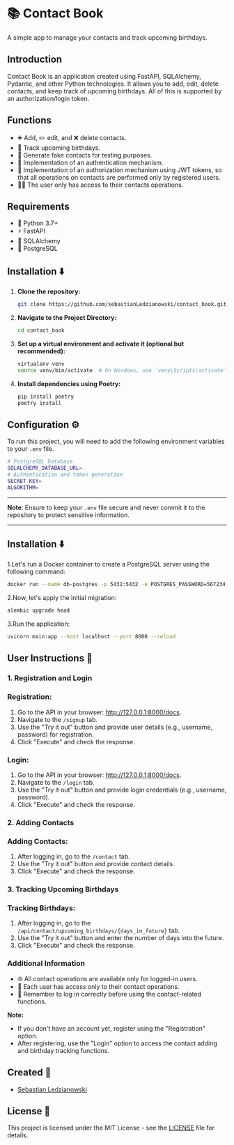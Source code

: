 # 📚 Contact Book

A simple app to manage your contacts and track upcoming birthdays.

## Introduction

Contact Book is an application created using FastAPI, SQLAlchemy, Pydantic, and other Python technologies. It allows you to add, edit, delete contacts, and keep track of upcoming birthdays. All of this is supported by an authorization/login token.

## Functions

- ➕ Add, ✏️ edit, and ❌ delete contacts.
- 📅 Track upcoming birthdays.
- 🧪 Generate fake contacts for testing purposes.
- 🔐 Implementation of an authentication mechanism.
- 🔑 Implementation of an authorization mechanism using JWT tokens, so that all operations on contacts are performed only by registered users.
- 🧑‍💻 The user only has access to their contacts operations.

## Requirements

- 🐍 Python 3.7+
- ⚡ FastAPI
- 🐘 SQLAlchemy
- 🐘 PostgreSQL

## Installation ⬇️

1. **Clone the repository:**

    ```bash
    git clone https://github.com/sebastianLedzianowski/contact_book.git
    ```

2. **Navigate to the Project Directory:**

    ```bash
    cd contact_book
    ```

3. **Set up a virtual environment and activate it (optional but recommended):**

    ```bash
    virtualenv venv
    source venv/bin/activate  # On Windows, use `venv\Scripts\activate`
    ```

4. **Install dependencies using Poetry:**

    ```bash
    pip install poetry
    poetry install
    ```

## Configuration ⚙️

To run this project, you will need to add the following environment variables to your `.env` file.

```bash
# PostgreSQL Database
SQLALCHEMY_DATABASE_URL=
# Authentication and token generation
SECRET_KEY=
ALGORITHM=
```

---

**Note**: Ensure to keep your `.env` file secure and never commit it to the repository to protect sensitive information.

---

## Installation ⬇️

1.Let's run a Docker container to create a PostgreSQL server using the following command:

```bash
docker run --name db-postgres -p 5432:5432 -e POSTGRES_PASSWORD=567234 -d postgres

```

2.Now, let's apply the initial migration:

```bash
alembic upgrade head

```

3.Run the application:

```bash
uvicorn main:app --host localhost --port 8000 --reload

```

## User Instructions 🚀

### 1. Registration and Login

### Registration:
1. Go to the API in your browser: http://127.0.0.1:8000/docs.
2. Navigate to the `/signup` tab.
3. Use the "Try it out" button and provide user details (e.g., username, password) for registration.
4. Click "Execute" and check the response.

### Login:
1. Go to the API in your browser: http://127.0.0.1:8000/docs.
2. Navigate to the `/login` tab.
3. Use the "Try it out" button and provide login credentials (e.g., username, password).
4. Click "Execute" and check the response.

### 2. Adding Contacts

### Adding Contacts:
1. After logging in, go to the `/contact` tab.
2. Use the "Try it out" button and provide contact details.
3. Click "Execute" and check the response.

### 3. Tracking Upcoming Birthdays

### Tracking Birthdays:
1. After logging in, go to the `/api/contact/upcoming_birthdays/{days_in_future}` tab.
2. Use the "Try it out" button and enter the number of days into the future.
3. Click "Execute" and check the response.

### Additional Information

- 🌐 All contact operations are available only for logged-in users.
- 👤 Each user has access only to their contact operations.
- 🔐 Remember to log in correctly before using the contact-related functions.

**Note:**
- If you don't have an account yet, register using the "Registration" option.
- After registering, use the "Login" option to access the contact adding and birthday tracking functions.



## Created 👤

- [Sebastian Ledzianowski](https://github.com/sebastianLedzianowski)

## License 📄

This project is licensed under the MIT License - see the [LICENSE](LICENSE) file for details.
